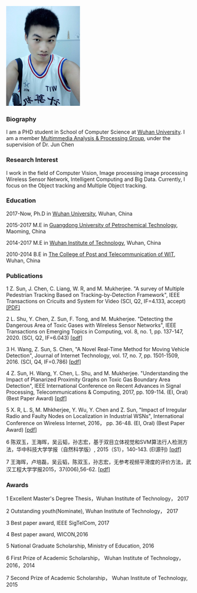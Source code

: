 
<div style="float:topright">
    <img src="/szh.jpg" width="200">
</div>

### Biography
I am a PHD student in School of Computer Science at [Wuhan University](https://www.whu.edu.cn/). I am a member [Multimmedia Analysis & Processing Group](mmap.whu.edu.cn), under the supervision of Dr. Jun Chen


### Research Interest
I work in the field of Computer Vision,  Image processing  image processing Wireless Sensor Network, Intelligent Computing and Big Data. Currently, I focus on the Object tracking and Multiple Object tracking.

### Education
2017-Now, Ph.D in [Wuhan University](https://www.whu.edu.cn/), Wuhan, China

2015-2017 M.E in [Guangdong University of Petrochemical Technology](http://www.gdupt.edu.cn/), Maoming, China

2014-2017 M.E in [Wuhan Institute of Technology](www.wit.edu.cn), Wuhan, China

2010-2014 B.E in [The College of Post and Telecommunication of WIT](http://www.witpt.edu.cn/), Wuhan, China


### Publications
1 Z. Sun, J. Chen, C. Liang, W. R, and M. Mukherjee. "A survey of Multiple Pedestrian Tracking Based on Tracking-by-Detection Framework", IEEE Transactions on Cricuits and System for Video (SCI, Q2, IF=4.133, accept) [[PDF]](https://ieeexplore.ieee.org/stamp/stamp.jsp?tp=&arnumber=9142255)

2 L. Shu, Y. Chen, Z. Sun, F. Tong, and M. Mukherjee. "Detecting the Dangerous Area of Toxic Gases with Wireless Sensor Networks", IEEE Transactions on Emerging Topics in Computing, vol. 8, no. 1, pp. 137-147, 2020. (SCI, Q2, IF=6.043) [[pdf]](https://ieeexplore.ieee.org/stamp/stamp.jsp?tp=&arnumber=7917279)

3 H. Wang, Z. Sun, S. Chen, "A Novel Real-Time Method for Moving Vehicle Detection", Journal of Internet Technology, vol. 17, no. 7, pp. 1501-1509, 2016. (SCI, Q4, IF=0.786)  [[pdf]](http://www.airitilibrary.cn/DownloadArticle/DownloadArticleFile?strDocID=16079264-201612-201701100006-201701100006-1501-1509&publishTypeID=P001&pubIntoPublishTypeID=P001)

4 Z. Sun, H. Wang, Y. Chen, L. Shu, and M. Mukherjee. "Understanding the Impact of Planarized Proximity Graphs on Toxic Gas Boundary Area Detection", IEEE International Conference on Recent Advances in Signal Processing, Telecommunications & Computing, 2017, pp. 109-114. (EI, Oral) (Best Paper Award) [[pdf]](https://ieeexplore.ieee.org/stamp/stamp.jsp?tp=&arnumber=7849805)

5 X. R, L. S, M. Mhkherjee, Y. Wu, Y. Chen and Z. Sun, "Impact of Irregular Radio and Faulty Nodes on Localization in Industrial WSNs", International Conference on Wireless Internet, 2016， pp. 36-48. (EI, Oral) (Best Paper Award) [[pdf]](https://link.springer.com/content/pdf/10.1007%2F978-3-319-72998-5_5.pdf) 

6 陈双玉，王海晖，吴云韬，孙志宏，基于双目立体视觉和SVM算法行人检测方法，华中科技大学学报（自然科学版）, 2015（S1），140-143. (EI源刊) [[pdf]](http://oss.wanfangdata.com.cn/www/download.ashx/%E5%9F%BA%E4%BA%8E%E5%8F%8C%E7%9B%AE%E7%AB%8B%E4%BD%93%E8%A7%86%E8%A7%89%E5%92%8CSVM%E7%AE%97%E6%B3%95%E8%A1%8C%E4%BA%BA%E6%A3%80%E6%B5%8B%E6%96%B9%E6%B3%95.ashx?isread=true&type=conference&resourceId=9499334&transaction=%7B%22id%22%3Anull%2C%22transferOutAccountsStatus%22%3Anull%2C%22transaction%22%3A%7B%22id%22%3A%221285864377475407872%22%2C%22status%22%3A1%2C%22createDateTime%22%3Anull%2C%22payDateTime%22%3A1595408932452%2C%22authToken%22%3A%22TGT-5806926-EX7OHIDEHcsliptzbvf5fKTLuyQSMzzdlyUaAbRFz7bfrLap6Q-my.wanfangdata.com.cn%22%2C%22user%22%3A%7B%22accountType%22%3A%22Group%22%2C%22key%22%3A%22whdx%22%7D%2C%22transferIn%22%3A%7B%22accountType%22%3A%22Income%22%2C%22key%22%3A%22ConferenceFulltext%22%7D%2C%22transferOut%22%3A%7B%22GTimeLimit.whdx%22%3A10.0%7D%2C%22turnover%22%3A10.0%2C%22orderTurnover%22%3A10.0%2C%22productDetail%22%3A%22conference_9499334%22%2C%22productTitle%22%3Anull%2C%22userIP%22%3A%22202.114.66.96%22%2C%22organName%22%3Anull%2C%22memo%22%3Anull%2C%22orderUser%22%3A%22whdx%22%2C%22orderChannel%22%3A%22pc%22%2C%22payTag%22%3A%22%22%2C%22webTransactionRequest%22%3Anull%2C%22signature%22%3A%22agymV3HBgIesdu%2BSRZOpDPkhzSVeH9t6OnisRrvBDptCyvGX%2F6Nj3%2FUmpEcWc78LwnkNg%2F%2FwfJLq%5Cn72MMDRwZI%2BfvPkb56K06JofVtXI2GqExvi49UdEyOVCpgefTjxf33h%2BiAGFbKmM76zjwfayxy9P6%5CnUGfQCKAnsq2jxCPBELs%3D%22%2C%22delete%22%3Afalse%7D%2C%22isCache%22%3Afalse%7D)

7 王海晖，卢培磊，吴云韬，陈双玉，孙志宏，无参考视频平滑度的评价方法，武汉工程大学学报2015，37(006),56-62. [[pdf]](http://oss.wanfangdata.com.cn/www/download.ashx/%E6%97%A0%E5%8F%82%E8%80%83%E8%A7%86%E9%A2%91%E5%B9%B3%E6%BB%91%E5%BA%A6%E7%9A%84%E8%AF%84%E4%BB%B7%E6%96%B9%E6%B3%95.ashx?isread=true&type=perio&resourceId=whhgxyxb201506012&transaction=%7B%22id%22%3Anull%2C%22transferOutAccountsStatus%22%3Anull%2C%22transaction%22%3A%7B%22id%22%3A%221285864667712868352%22%2C%22status%22%3A1%2C%22createDateTime%22%3Anull%2C%22payDateTime%22%3A1595409001650%2C%22authToken%22%3A%22TGT-5806926-EX7OHIDEHcsliptzbvf5fKTLuyQSMzzdlyUaAbRFz7bfrLap6Q-my.wanfangdata.com.cn%22%2C%22user%22%3A%7B%22accountType%22%3A%22Group%22%2C%22key%22%3A%22whdx%22%7D%2C%22transferIn%22%3A%7B%22accountType%22%3A%22Income%22%2C%22key%22%3A%22PeriodicalFulltext%22%7D%2C%22transferOut%22%3A%7B%22GTimeLimit.whdx%22%3A3.0%7D%2C%22turnover%22%3A3.0%2C%22orderTurnover%22%3A3.0%2C%22productDetail%22%3A%22perio_whhgxyxb201506012%22%2C%22productTitle%22%3Anull%2C%22userIP%22%3A%22202.114.66.96%22%2C%22organName%22%3Anull%2C%22memo%22%3Anull%2C%22orderUser%22%3A%22whdx%22%2C%22orderChannel%22%3A%22pc%22%2C%22payTag%22%3A%22%22%2C%22webTransactionRequest%22%3Anull%2C%22signature%22%3A%22aBJyWLieCwJBuuNlwfdm0p4TtI3csBMg4w%2F68QglG1KSU0RlXioixOX951vGoN82RThUQIS5BVw4%5CnXKSuutXMoLMHXVObzko7gpybEf2L6Fr4QyB372VWsNhDBOOy%2BUi2HeX8J23mp%2Bu%2FNnddJ0r14teA%5CnWzm1%2Bls6%2FDN4SG%2BID3Y%3D%22%2C%22delete%22%3Afalse%7D%2C%22isCache%22%3Afalse%7D)


### Awards
1 Excellent Master's Degree Thesis，Wuhan Institute of Technology， 2017

2 Outstanding youth(Nominate), Wuhan Institute of Technology， 2017

3 Best paper award, IEEE SigTelCom, 2017

4 Best paper award, WICON,2016

5 National Graduate Scholarship, Ministry of Education, 2016

6 First Prize of Academic Scholarship， Wuhan Institute of Technology， 2016，2014

7 Second Prize of Academic Scholarship， Wuhan Institute of Technology, 2015


